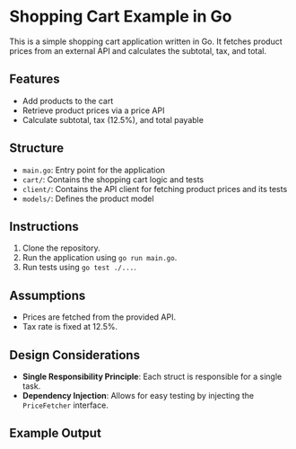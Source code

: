 # Shopping Cart Example in Go

This is a simple shopping cart application written in Go. It fetches product prices from an external API and calculates the subtotal, tax, and total.

## Features
- Add products to the cart
- Retrieve product prices via a price API
- Calculate subtotal, tax (12.5%), and total payable

## Structure
- `main.go`: Entry point for the application
- `cart/`: Contains the shopping cart logic and tests
- `client/`: Contains the API client for fetching product prices and its tests
- `models/`: Defines the product model

## Instructions
1. Clone the repository.
2. Run the application using `go run main.go`.
3. Run tests using `go test ./...`.

## Assumptions
- Prices are fetched from the provided API.
- Tax rate is fixed at 12.5%.

## Design Considerations
- **Single Responsibility Principle**: Each struct is responsible for a single task.
- **Dependency Injection**: Allows for easy testing by injecting the `PriceFetcher` interface.

## Example Output

